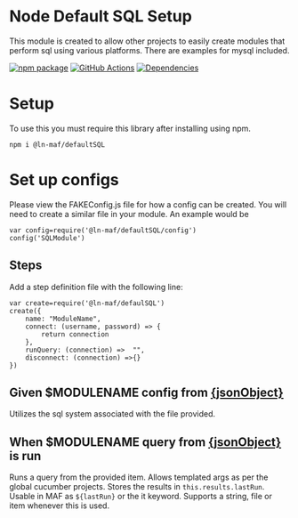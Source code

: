 # Node Default SQL Setup
This module is created to allow other projects to easily create modules that perform sql using various platforms.  There are examples for mysql included.

[![npm package][npm-image]][npm-url] 
[![GitHub Actions](https://github.com/hpcc-systems/MAF/workflows/Build/badge.svg)](https://github.com/hpcc-systems/MAF/actions)
[![Dependencies][dep-image]][dep-url]

# Setup

To use this you must require this library after installing using npm.
```
npm i @ln-maf/defaultSQL
```

# Set up configs

Please view the FAKEConfig.js file for how a config can be created.  You will need to create a similar file in your module.  An example would be
```
var config=require('@ln-maf/defaultSQL/config')
config('SQLModule')
```

## Steps
Add a step definition file with the following line:
```
var create=require('@ln-maf/defaulSQL')
create({
    name: "ModuleName",
    connect: (username, password) => {
        return connection
    },
    runQuery: (connection) =>  "",
    disconnect: (connection) =>{}
})
```

## Given $MODULENAME config from [{jsonObject}](../validations/README.md)
Utilizes the sql system associated with the file provided.

## When $MODULENAME query from [{jsonObject}](../validations/JSONObject.md) is run
Runs a query from the provided item.  Allows templated args as per the global cucumber projects.  Stores the results in `this.results.lastRun`.  Usable in MAF as `${lastRun}` or the it keyword.  Supports a string, file or item whenever this is used.

[npm-image]:https://img.shields.io/npm/v/@ln-maf/defaultSQL.svg
[npm-url]:https://www.npmjs.com/package/@ln-maf/defaultSQL
[dep-image]:https://david-dm.org/hpcc-systems/MAF.svg?path=packages%2FdefaultSQL
[dep-url]:https://david-dm.org/hpcc-systems/MAF?path=packages%2FdefaultSQL